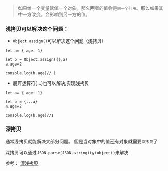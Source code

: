 >如果给一个变量赋值一个对象，那么两者的值会是`同一个引用`。那么如果其中一方改变，会影响到另一方的值。

### 浅拷贝可以解决这个问题：

- `Object.assign()`可以解决这个问题（浅拷贝）

```
let a= { age: 1}

let b = Object.assign({},a)
a.age=2

console.log(b.age)// 1
```
- 展开运算符(...)也可以解决,实现浅拷贝

```
let a= { age: 1}

let b = {...a}
a.age=2

console.log(b.age)//1

```

### 深拷贝
通常浅拷贝就能解决大部分问题。
但是当对象中的值还有对象就需要`深拷贝`了

深拷贝可以通过`JSON.parse(JSON.stringity(object))`来解决


参考：
[深浅拷贝](https://yuchengkai.cn/docs/frontend/#%E6%B7%B1%E6%B5%85%E6%8B%B7%E8%B4%9D)